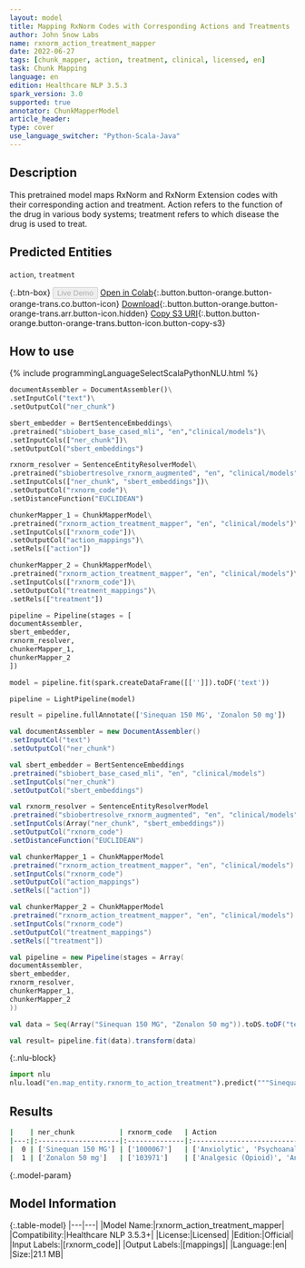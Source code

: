 ```yaml
---
layout: model
title: Mapping RxNorm Codes with Corresponding Actions and Treatments
author: John Snow Labs
name: rxnorm_action_treatment_mapper
date: 2022-06-27
tags: [chunk_mapper, action, treatment, clinical, licensed, en]
task: Chunk Mapping
language: en
edition: Healthcare NLP 3.5.3
spark_version: 3.0
supported: true
annotator: ChunkMapperModel
article_header:
type: cover
use_language_switcher: "Python-Scala-Java"
---
```


## Description

This pretrained model maps RxNorm and RxNorm Extension codes with their corresponding action and treatment. Action refers to the function of the drug in various body systems; treatment refers to which disease the drug is used to treat.

## Predicted Entities

`action`, `treatment`

{:.btn-box}
<button class="button button-orange" disabled>Live Demo</button>
[Open in Colab](https://colab.research.google.com/github/JohnSnowLabs/spark-nlp-workshop/blob/master/tutorials/Certification_Trainings/Healthcare/26.Chunk_Mapping.ipynb){:.button.button-orange.button-orange-trans.co.button-icon}
[Download](https://s3.amazonaws.com/auxdata.johnsnowlabs.com/clinical/models/rxnorm_action_treatment_mapper_en_3.5.3_3.0_1656315389520.zip){:.button.button-orange.button-orange-trans.arr.button-icon.hidden}
[Copy S3 URI](s3://auxdata.johnsnowlabs.com/clinical/models/rxnorm_action_treatment_mapper_en_3.5.3_3.0_1656315389520.zip){:.button.button-orange.button-orange-trans.button-icon.button-copy-s3}

## How to use



<div class="tabs-box" markdown="1">
{% include programmingLanguageSelectScalaPythonNLU.html %}

```python
documentAssembler = DocumentAssembler()\
.setInputCol("text")\
.setOutputCol("ner_chunk")

sbert_embedder = BertSentenceEmbeddings\
.pretrained("sbiobert_base_cased_mli", "en","clinical/models")\
.setInputCols(["ner_chunk"])\
.setOutputCol("sbert_embeddings")

rxnorm_resolver = SentenceEntityResolverModel\
.pretrained("sbiobertresolve_rxnorm_augmented", "en", "clinical/models")\
.setInputCols(["ner_chunk", "sbert_embeddings"])\
.setOutputCol("rxnorm_code")\
.setDistanceFunction("EUCLIDEAN")

chunkerMapper_1 = ChunkMapperModel\
.pretrained("rxnorm_action_treatment_mapper", "en", "clinical/models")\
.setInputCols(["rxnorm_code"])\
.setOutputCol("action_mappings")\
.setRels(["action"])

chunkerMapper_2 = ChunkMapperModel\
.pretrained("rxnorm_action_treatment_mapper", "en", "clinical/models")\
.setInputCols(["rxnorm_code"])\
.setOutputCol("treatment_mappings")\
.setRels(["treatment"])

pipeline = Pipeline(stages = [
documentAssembler,
sbert_embedder,
rxnorm_resolver,
chunkerMapper_1,
chunkerMapper_2
])

model = pipeline.fit(spark.createDataFrame([['']]).toDF('text'))

pipeline = LightPipeline(model)

result = pipeline.fullAnnotate(['Sinequan 150 MG', 'Zonalon 50 mg'])
```
```scala
val documentAssembler = new DocumentAssembler()
.setInputCol("text")
.setOutputCol("ner_chunk")

val sbert_embedder = BertSentenceEmbeddings
.pretrained("sbiobert_base_cased_mli", "en", "clinical/models")
.setInputCols("ner_chunk")
.setOutputCol("sbert_embeddings")

val rxnorm_resolver = SentenceEntityResolverModel
.pretrained("sbiobertresolve_rxnorm_augmented", "en", "clinical/models")
.setInputCols(Array("ner_chunk", "sbert_embeddings"))
.setOutputCol("rxnorm_code")
.setDistanceFunction("EUCLIDEAN")

val chunkerMapper_1 = ChunkMapperModel
.pretrained("rxnorm_action_treatment_mapper", "en", "clinical/models")
.setInputCols("rxnorm_code")
.setOutputCol("action_mappings")
.setRels(["action"])

val chunkerMapper_2 = ChunkMapperModel
.pretrained("rxnorm_action_treatment_mapper", "en", "clinical/models")
.setInputCols("rxnorm_code")
.setOutputCol("treatment_mappings")
.setRels(["treatment"])

val pipeline = new Pipeline(stages = Array(
documentAssembler,
sbert_embedder,
rxnorm_resolver,
chunkerMapper_1,
chunkerMapper_2
))

val data = Seq(Array("Sinequan 150 MG", "Zonalon 50 mg")).toDS.toDF("text")

val result= pipeline.fit(data).transform(data)
```


{:.nlu-block}
```python
import nlu
nlu.load("en.map_entity.rxnorm_to_action_treatment").predict("""Sinequan 150 MG""")
```

</div>

## Results

```bash
|    | ner_chunk           | rxnorm_code   | Action                                                    | Treatment                                                              |
|---:|:--------------------|:--------------|:----------------------------------------------------------|:-----------------------------------------------------------------------|
|  0 | ['Sinequan 150 MG'] | ['1000067']   | ['Anxiolytic', 'Psychoanaleptics', 'Sedative']            | ['Depression', 'Neurosis', 'Anxiety&Panic Attacks', 'Psychosis']       |
|  1 | ['Zonalon 50 mg']   | ['103971']    | ['Analgesic (Opioid)', 'Analgetic', 'Opioid', 'Vitamins'] | ['Pain']                                                               |
```

{:.model-param}
## Model Information

{:.table-model}
|---|---|
|Model Name:|rxnorm_action_treatment_mapper|
|Compatibility:|Healthcare NLP 3.5.3+|
|License:|Licensed|
|Edition:|Official|
|Input Labels:|[rxnorm_code]|
|Output Labels:|[mappings]|
|Language:|en|
|Size:|21.1 MB|
